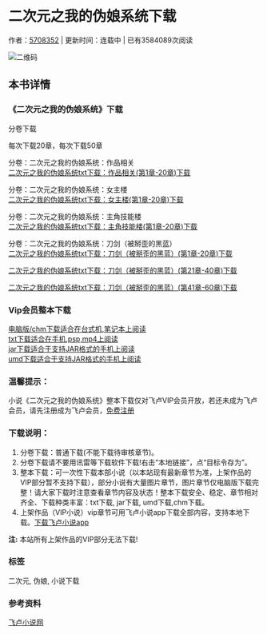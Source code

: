 # 二次元之我的伪娘系统下载

作者：[5708352](//b.faloo.com/l_0_1.html?t=2&k=5708352 "5708352") | 更新时间：连载中 | 已有3584089次阅读

![二维码](//s.faloo.com/novel2/Index/erweima4android.jpg)

## 本书详情

### 《二次元之我的伪娘系统》下载

分卷下载

每次下载20章，每次下载50章

分卷：二次元之我的伪娘系统：作品相关  
[二次元之我的伪娘系统txt下载：作品相关(第1章-20章)](//b.faloo.com/k_2_436088_1_1.html "二次元之我的伪娘系统txt下载：作品相关(第1章-20章)")[下载](//dongtai.faloo.com/NovelDown/DownTxt.aspx?id=436088&nvid=1&dt=1&t=2&en=1 "二次元之我的伪娘系统txt下载：作品相关(第1章-20章)下载")

分卷：二次元之我的伪娘系统：女主楼  
[二次元之我的伪娘系统txt下载：女主楼(第1章-20章)](//b.faloo.com/k_2_436088_3_1.html "二次元之我的伪娘系统txt下载：女主楼(第1章-20章)")[下载](//dongtai.faloo.com/NovelDown/DownTxt.aspx?id=436088&nvid=3&dt=1&t=2&en=1 "二次元之我的伪娘系统txt下载：女主楼(第1章-20章)下载")

分卷：二次元之我的伪娘系统：主角技能楼  
[二次元之我的伪娘系统txt下载：主角技能楼(第1章-20章)](//b.faloo.com/k_2_436088_4_1.html "二次元之我的伪娘系统txt下载：主角技能楼(第1章-20章)")[下载](//dongtai.faloo.com/NovelDown/DownTxt.aspx?id=436088&nvid=4&dt=1&t=2&en=1 "二次元之我的伪娘系统txt下载：主角技能楼(第1章-20章)下载")

分卷：二次元之我的伪娘系统：刀剑（被掰歪的黑蓝）  
[二次元之我的伪娘系统txt下载：刀剑（被掰歪的黑蓝）(第1章-20章)](//b.faloo.com/k_2_436088_2_1.html "二次元之我的伪娘系统txt下载：刀剑（被掰歪的黑蓝）(第1章-20章)")[下载](//dongtai.faloo.com/NovelDown/DownTxt.aspx?id=436088&nvid=2&dt=1&t=2&en=1 "二次元之我的伪娘系统txt下载：刀剑（被掰歪的黑蓝）(第1章-20章)下载")

[二次元之我的伪娘系统txt下载：刀剑（被掰歪的黑蓝）(第21章-40章)](//b.faloo.com/k_2_436088_2_2.html "二次元之我的伪娘系统txt下载：刀剑（被掰歪的黑蓝）(第21章-40章)")[下载](//dongtai.faloo.com/NovelDown/DownTxt.aspx?id=436088&nvid=2&dt=2&t=2&en=1 "二次元之我的伪娘系统txt下载：刀剑（被掰歪的黑蓝）(第21章-40章)下载")

[二次元之我的伪娘系统txt下载：刀剑（被掰歪的黑蓝）(第41章-60章)](//b.faloo.com/k_2_436088_2_3.html "二次元之我的伪娘系统txt下载：刀剑（被掰歪的黑蓝）(第41章-60章)")[下载](//dongtai.faloo.com/NovelDown/DownTxt.aspx?id=436088&nvid=2&dt=3&t=2&en=1 "二次元之我的伪娘系统txt下载：刀剑（被掰歪的黑蓝）(第41章-60章)下载")

### Vip会员整本下载

[电脑版/chm下载适合在台式机,笔记本上阅读](//b.faloo.com/k_9_436088_8888_1.html "二次元之我的伪娘系统小说电脑版/chm下载_适合在台式机,笔记本上阅读")  
[txt下载适合在手机,psp,mp4上阅读](//b.faloo.com/k_8_436088_8888_1.html "二次元之我的伪娘系统小说txt下载_适合在手机,psp,mp4上阅读")  
[jar下载适合于支持JAR格式的手机上阅读](//b.faloo.com/k_10_436088_8888_1.html "二次元之我的伪娘系统小说jar下载_适合于支持JAR格式的手机上阅读")  
[umd下载适合于支持JAR格式的手机上阅读](//b.faloo.com/k_11_436088_8888_1.html "二次元之我的伪娘系统小说umd下载_适合于支持JAR格式的手机上阅读")

### 温馨提示：

小说《二次元之我的伪娘系统》整本下载仅对飞卢VIP会员开放，若还未成为飞卢会员，请先注册成为飞卢会员，[免费注册](//u.faloo.com/regist/Register.aspx "免费注册")

### 下载说明：

1. 分卷下载：普通下载(不能下载待审核章节)。  
2. 分卷下载请不要用讯雷等下载软件下载!右击“本地链接”，点“目标令存为”。  
3. 整本下载：可一次性下载本部小说（以本站现有最新章节为准，上架作品的VIP部分暂不支持下载），部分小说有大量图片章节，图片章节仅电脑版下载完整！请大家下载时注意查看章节内容及状态！整本下载安全、稳定、章节相对齐全、下载种类丰富：txt下载, jar下载, umd下载,chm下载。  
4. 上架作品（VIP小说）vip章节可用飞卢小说app下载全部内容，支持本地下载。[下载飞卢小说app](//c.faloo.com/android.aspx "下载飞卢小说app")

**注:** 本站所有上架作品的VIP部分无法下载!

### 标签
二次元, 伪娘, 小说下载

### 参考资料
[飞卢小说网](http://www.faloo.com/ "飞卢小说网")